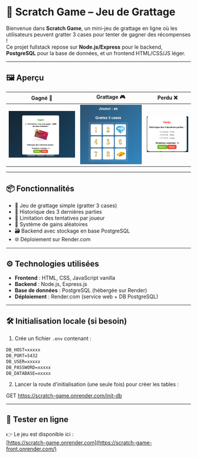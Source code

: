 # 🎰 Scratch Game – Jeu de Grattage

Bienvenue dans **Scratch Game**, un mini-jeu de grattage en ligne où les utilisateurs peuvent gratter 3 cases pour tenter de gagner des récompenses !  
Ce projet fullstack repose sur **Node.js/Express** pour le backend, **PostgreSQL** pour la base de données, et un frontend HTML/CSS/JS léger.

---

## 🖼️ Aperçu

| Gagné 🎉 | Grattage 🎮 | Perdu ❌ |
|---------|-------------|----------|
| ![Gagné](./scratch-game/public/gagne.png) | ![Jeu](./scratch-game/public/jeu.png) | ![Perdu](./scratch-game/public/perdu.png) |

---

## 📦 Fonctionnalités

- 🎯 Jeu de grattage simple (gratter 3 cases)
- 🧠 Historique des 3 dernières parties
- 🔁 Limitation des tentatives par joueur
- 🧾 Système de gains aléatoires
- 🗃️ Backend avec stockage en base PostgreSQL
- 🌐 Déploiement sur Render.com

---

## ⚙️ Technologies utilisées

- **Frontend** : HTML, CSS, JavaScript vanilla
- **Backend** : Node.js, Express.js
- **Base de données** : PostgreSQL (hébergée sur Render)
- **Déploiement** : Render.com (service web + DB PostgreSQL)

---

## 🛠️ Initialisation locale (si besoin)

1. Crée un fichier `.env` contenant :

```env
DB_HOST=xxxxx
DB_PORT=5432
DB_USER=xxxxx
DB_PASSWORD=xxxxx
DB_DATABASE=xxxxx
```

2. Lancer la route d'initialisation (une seule fois) pour créer les tables :

GET https://scratch-game.onrender.com/init-db

---

## 🌱 Tester en ligne

👉 Le jeu est disponible ici :  
[https://scratch-game.onrender.com](https://scratch-game-front.onrender.com/)
